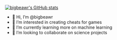 [![bigbeawr's GitHub stats](https://github-readme-stats.vercel.app/api?username=bigbeawr&show_icons=true&theme=radical)](https://github.com/bigbeawr)

- 👋 Hi, I’m @bigbeawr
- 👀 I’m interested in creating cheats for games
- 🌱 I’m currently learning more on machine learning
- 💞️ I’m looking to collaborate on science projects


<!---
bigbeawr/bigbeawr is a ✨ special ✨ repository because its `README.md` (this file) appears on your GitHub profile.
You can click the Preview link to take a look at your changes.
--->
